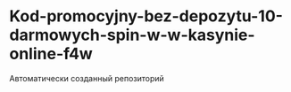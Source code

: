 # Kod-promocyjny-bez-depozytu-10-darmowych-spin-w-w-kasynie-online-f4w
Автоматически созданный репозиторий
